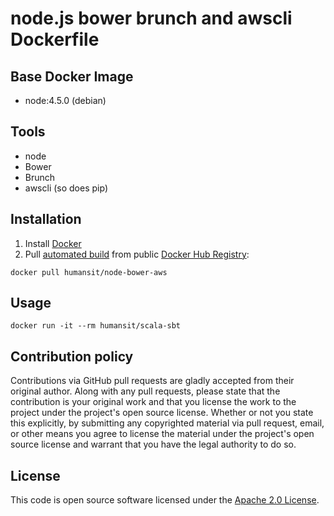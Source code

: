 # node.js bower brunch and awscli Dockerfile

## Base Docker Image ##

* node:4.5.0 (debian)

## Tools
* node
* Bower
* Brunch
* awscli (so does pip)


## Installation ##

1. Install [Docker](https://www.docker.com)
2. Pull [automated build](https://registry.hub.docker.com/u/humansit/scala-sbt) from public [Docker Hub Registry](https://registry.hub.docker.com):
```
docker pull humansit/node-bower-aws
```


## Usage ##

```
docker run -it --rm humansit/scala-sbt
```


## Contribution policy ##

Contributions via GitHub pull requests are gladly accepted from their original author. Along with any pull requests, please state that the contribution is your original work and that you license the work to the project under the project's open source license. Whether or not you state this explicitly, by submitting any copyrighted material via pull request, email, or other means you agree to license the material under the project's open source license and warrant that you have the legal authority to do so.

## License ##

This code is open source software licensed under the [Apache 2.0 License]("http://www.apache.org/licenses/LICENSE-2.0.html").
